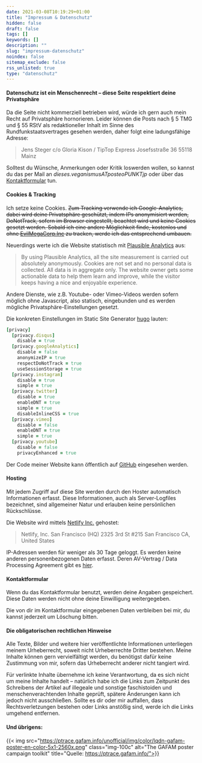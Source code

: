 ```yaml
---
date: 2021-03-08T10:19:29+01:00
title: "Impressum & Datenschutz"
hidden: false
draft: false
tags: []
keywords: []
description: ""
slug: "impressum-datenschutz"
noindex: false
sitemap_exclude: false
rss_unlisted: true
type: "datenschutz"
---
```


#### Datenschutz ist ein Menschenrecht – diese Seite respektiert deine Privatsphäre

Da die Seite nicht kommerziell betrieben wird, würde ich gern auch mein Recht auf Privatsphäre hornorieren. Leider können die Posts nach § 5 TMG und § 55 RStV als redaktioneller Inhalt im Sinne des Rundfunkstaatsvertrages gesehen werden, daher folgt eine ladungsfähige Adresse:

> Jens Steger
> c/o Gloria Kison /
> TipTop Express
> Josefsstraße 36
> 55118 Mainz

Solltest du Wünsche, Anmerkungen oder Kritik loswerden wollen, so kannst du das per Mail an _dieses.veganismusATposteoPUNKTjp_ oder über das [Kontaktformular](/kontakt) tun.

#### Cookies & Tracking

Ich setze keine Cookies. ~~Zum Tracking verwende ich Google-Analytics, dabei wird deine Privatsphäre geschützt, indem IPs anonymisiert werden, DoNotTrack, sofern im Browser eingestellt, beachtet wird und keine Cookies gesetzt werden. Sobald ich eine andere Möglichkeit finde, kostenlos und ohne [EvilMegaCorp.Inc](https://analytics.google.com/) zu tracken, werde ich das entsprechend umbauen.~~

Neuerdings werte ich die Website statistisch mit [Plausible Analytics](https://plausible.io/privacy-focused-web-analytics) aus:

> By using Plausible Analytics, all the site measurement is carried out absolutely anonymously. Cookies are not set and no personal data is collected. All data is in aggregate only. The website owner gets some actionable data to help them learn and improve, while the visitor keeps having a nice and enjoyable experience.

Andere Dienste, wie z.B. Youtube- oder Vimeo-Videos werden sofern möglich ohne Javascript, also statisch, eingebunden und es werden mögliche Privatsphäre-Einstellungen gesetzt.

Die konkreten Einstellungen im Static Site Generator [hugo](https://gohugo.io/about/hugo-and-gdpr/) lauten:

```ruby
[privacy]
  [privacy.disqus]
    disable = true
  [privacy.googleAnalytics]
    disable = false
    anonymizeIP = true
    respectDoNotTrack = true
    useSessionStorage = true
  [privacy.instagram]
    disable = true
    simple = true
  [privacy.twitter]
    disable = true
    enableDNT = true
    simple = true
    disableInlineCSS = true
  [privacy.vimeo]
    disable = false
    enableDNT = true
    simple = true
  [privacy.youtube]
    disable = false
    privacyEnhanced = true
```

Der Code meiner Website kann öffentlich auf [GitHub](https://github.com/js32/vgnsm-zozo) eingesehen werden.

#### Hosting

Mit jedem Zugriff auf diese Site werden durch den Hoster automatisch Informationen erfasst. Diese Informationen, auch als Server-Logfiles bezeichnet, sind allgemeiner Natur und erlauben keine persönlichen Rückschlüsse.

Die Website wird mittels [Netlify Inc.](https://www.netlify.com/gdpr-ccpa) gehostet:

> Netlify, Inc.
> San Francisco (HQ)
> 2325 3rd St #215
> San Francisco
> CA, United States

IP-Adressen werden für weniger als 30 Tage geloggt. Es werden keine anderen personenbezogenen Daten erfasst. Deren AV-Vertrag / Data Processing Agreement gibt es [hier](https://www.netlify.com/v3/static/pdf/netlify-dpa.pdf).

#### Kontaktformular

Wenn du das Kontaktformular benutzt, werden deine Angaben gespeichert. Diese Daten werden nicht ohne deine Einwilligung weitergegeben.

Die von dir im Kontaktformular eingegebenen Daten verbleiben bei mir, du kannst jederzeit um Löschung bitten.

#### Die obligatorischen rechtlichen Hinweise

Alle Texte, Bilder und weitere hier veröffentlichte Informationen unterliegen meinem Urheberrecht, soweit nicht Urheberrechte Dritter bestehen. Meine Inhalte können gern vervielfältigt werden, du benötigst dafür keine Zustimmung von mir, sofern das Urheberrecht anderer nicht tangiert wird.

Für verlinkte Inhalte übernehme ich keine Verantwortung, da es sich nicht um meine Inhalte handelt – natürlich habe ich die Links zum Zeitpunkt des Schreibens der Artikel auf illegeale und sonstige faschistoiden und menschenverachtenden Inhalte geprüft, spätere Änderungen kann ich jedoch nicht ausschließen. Sollte es dir oder mir auffallen, dass Rechtsverletzungen bestehen oder Links anstößig sind, werde ich die Links umgehend entfernen.

#### Und übrigens:

{{< img src="https://ptrace.gafam.info/unofficial/img/color/lqdn-gafam-poster-en-color-5x1-2560x.png" class="img-100c" alt="The GAFAM poster campaign toolkit" title="Quelle: https://ptrace.gafam.info/">}}
